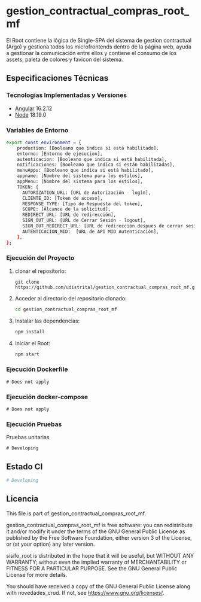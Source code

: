 # gestion_contractual_compras_root_mf

El Root contiene la lógica de Single-SPA del sistema de gestion contractual (Argo) y gestiona todos los microfrontends dentro de la página web, ayuda a gestionar la comunicación entre 
ellos y contiene el consumo de los assets, paleta de colores y favicon del sistema.


## Especificaciones Técnicas

### Tecnologías Implementadas y Versiones
* [Angular](https://angular.io/) 16.2.12
* [Node](https://nodejs.org/es/) 18.19.0


### Variables de Entorno
```bash
export const environment = {
    production: [Booleano que indica si está habilitado],
    entorno: [Entorno de ejecucion],
    autenticacion: [Booleano que indica si está habilitada],
    notificaciones: [Booleano que indica si están habilitadas],
    menuApps: [Booleano que indica si está habilitado],
    appname: [Nombre del sistema para los estilos],
    appMenu: [Nombre del sistema para los estilos],
    TOKEN: {
      AUTORIZATION_URL: [URL de Autorización - login],
      CLIENTE_ID: [Token de acceso],
      RESPONSE_TYPE: [Tipo de Respuesta del token],
      SCOPE: [Alcance de la solicitud],
      REDIRECT_URL: [URL de redirección],
      SIGN_OUT_URL: [URL de Cerrar Sesión - logout],
      SIGN_OUT_REDIRECT_URL: [URL de redirección despues de cerrar sesion],
      AUTENTICACION_MID:  [URL de API MID Autenticación],
    },
};
```


### Ejecución del Proyecto


1. clonar el repositorio:
   ```shell
   git clone https://github.com/udistrital/gestion_contractual_compras_root_mf.git
    ```
3. Acceder al directorio del repositorio clonado:
   ```bash
   cd gestion_contractual_compras_root_mf
   ```
4. Instalar las dependencias:
   ```bash
   npm install
   ```

5. Iniciar el Root:
   ```bash
   npm start
   ```

### Ejecución Dockerfile
```shell
# Does not apply
```

### Ejecución docker-compose
```shell
# Does not apply
```

### Ejecución Pruebas

Pruebas unitarias
```shell
# Developing
```
## Estado CI

```bash
# Developing
```

## Licencia

This file is part of gestion_contractual_compras_root_mf.

gestion_contractual_compras_root_mf is free software: you can redistribute it and/or modify it under the terms of the GNU General Public License as published by the Free Software Foundation, either version 3 of the License, or (at your option) any later version.

sisifo_root is distributed in the hope that it will be useful, but WITHOUT ANY WARRANTY; without even the implied warranty of MERCHANTABILITY or FITNESS FOR A PARTICULAR PURPOSE. See the GNU General Public License for more details.

You should have received a copy of the GNU General Public License along with novedades_crud. If not, see https://www.gnu.org/licenses/.
